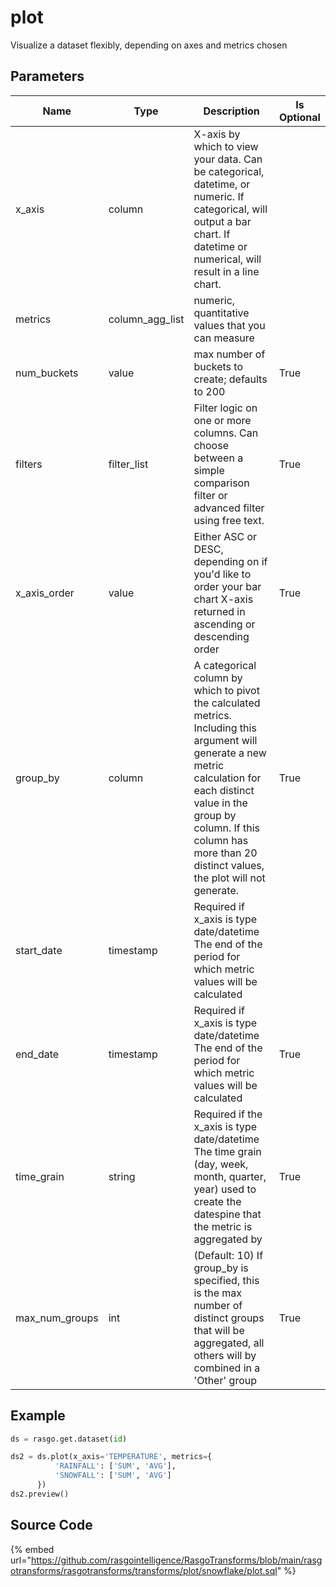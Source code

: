 

# plot

Visualize a dataset flexibly, depending on axes and metrics chosen

## Parameters

|      Name      |      Type       |                                                                                                                        Description                                                                                                                         | Is Optional |
| -------------- | --------------- | ---------------------------------------------------------------------------------------------------------------------------------------------------------------------------------------------------------------------------------------------------------- | ----------- |
| x_axis         | column          | X-axis by which to view your data. Can be categorical, datetime, or numeric. If categorical, will output a bar chart. If datetime or numerical, will result in a line chart.                                                                               |             |
| metrics        | column_agg_list | numeric, quantitative values that you can measure                                                                                                                                                                                                          |             |
| num_buckets    | value           | max number of buckets to create; defaults to 200                                                                                                                                                                                                           | True        |
| filters        | filter_list     | Filter logic on one or more columns. Can choose between a simple comparison filter or advanced filter using free text.                                                                                                                                     | True        |
| x_axis_order   | value           | Either ASC or DESC, depending on if you'd like to order your bar chart X-axis returned in ascending or descending order                                                                                                                                    | True        |
| group_by       | column          | A categorical column by which to pivot the calculated metrics. Including this argument will generate a new metric calculation for each distinct value in the group by column. If this column has more than 20 distinct values, the plot will not generate. | True        |
| start_date     | timestamp       | Required if x_axis is type date/datetime  The end of the period for which metric values will be calculated                                                                                                                                                 |             |
| end_date       | timestamp       | Required if x_axis is type date/datetime  The end of the period for which metric values will be calculated                                                                                                                                                 | True        |
| time_grain     | string          | Required if the x_axis is type date/datetime The time grain (day, week, month, quarter, year) used to create the datespine that the metric is aggregated by                                                                                                | True        |
| max_num_groups | int             | (Default: 10) If group_by is specified, this is the max number of distinct groups that will be aggregated, all others will by combined in a 'Other' group                                                                                                  | True        |


## Example

```python
ds = rasgo.get.dataset(id)

ds2 = ds.plot(x_axis='TEMPERATURE', metrics={
          'RAINFALL': ['SUM', 'AVG'],
          'SNOWFALL': ['SUM', 'AVG']
      })
ds2.preview()
```

## Source Code

{% embed url="https://github.com/rasgointelligence/RasgoTransforms/blob/main/rasgotransforms/rasgotransforms/transforms/plot/snowflake/plot.sql" %}

